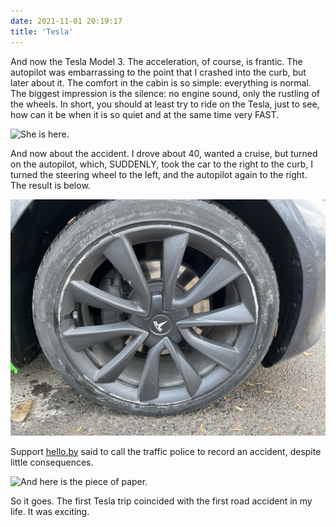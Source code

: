 ```yaml
---
date: 2021-11-01 20:19:17
title: 'Tesla'
---
```


And now the Tesla Model 3. The acceleration, of course, is frantic. The autopilot was embarrassing
to the point that I crashed into the curb, but later about it. The comfort in the cabin is so
simple: everything is normal. The biggest impression is the silence: no engine sound, only the
rustling of the wheels. In short, you should at least try to ride on the Tesla, just to see, how can
it be when it is so quiet and at the same time very FAST.

![She is here.](IMG_2509.jpg)

And now about the accident. I drove about 40, wanted a cruise, but turned on the autopilot, which,
SUDDENLY, took the car to the right to the curb, I turned the steering wheel to the left, and the
autopilot again to the right. The result is below.

![My damage.](IMG_2511.jpg)

Support [hello.by](https://hello.by) said to call the traffic police to record an accident, despite
little consequences.

![And here is the piece of paper.](IMG_2513.jpg)

So it goes. The first Tesla trip coincided with the first road accident in my life. It was exciting.

